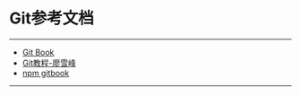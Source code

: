 # Git参考文档

---

* [Git Book](https://git-scm.com/book/zh/v2)
* [Git教程-廖雪峰](https://www.liaoxuefeng.com/wiki/0013739516305929606dd18361248578c67b8067c8c017b000/)
* [npm gitbook](https://www.npmjs.com/package/gitbook)



---

